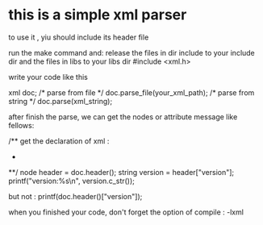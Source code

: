 this is a simple xml parser
===========================

<p>to use it , yiu should include its header file</p>

run the make command and:
release the files in dir include to your include dir and the files in libs to your libs dir 
#include <xml.h>

<p> write your code like this </p>
xml doc;
/* parse from file */
doc.parse_file(your_xml_path);
/* parse from string */
doc.parse(xml_string);

after finish the parse, we can get the nodes or attribute message like fellows:

/** get the declaration of xml :
 * <?xml ... ?>
 **/
node header = doc.header();
string version = header["version"];
printf("version:%s\n", version.c_str());

but not :
printf(doc.header()["version"]);

when you finished your code, don't forget the option of compile : -lxml

